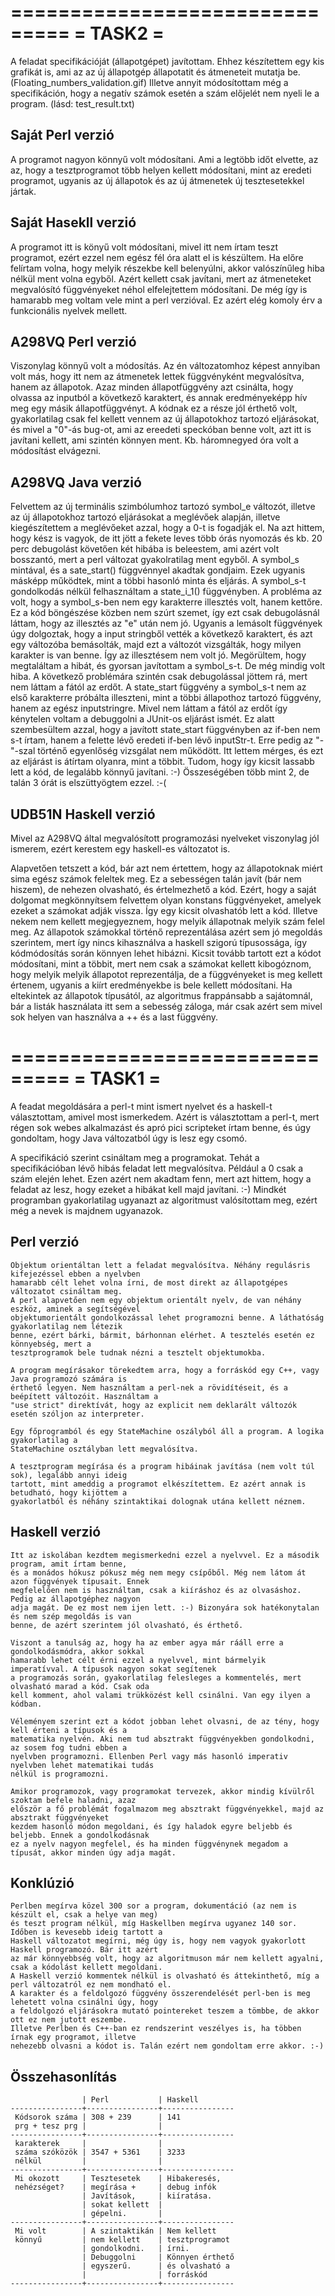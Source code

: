 ===============================
= TASK2                       =
===============================

A feladat specifikációját (állapotgépet) javítottam. Ehhez készítettem egy kis grafikát is, ami az
az új állapotgép állapotatit és átmeneteit mutatja be. (Floating_numbers_validation.gif) Illetve
annyit módosítottam még a specifikáción, hogy a negatív számok esetén a szám előjelét nem nyeli le
a program. (lásd: test_result.txt)


Saját Perl verzió
-----------------
A programot nagyon könnyű volt módosítani. Ami a legtöbb időt elvette, az az, hogy a tesztprogramot
több helyen kellett módosítani, mint az eredeti programot, ugyanis az új állapotok és az új átmenetek
új tesztesetekkel jártak.


Saját Hasekll verzió
--------------------
A programot itt is könyű volt módosítani, mivel itt nem írtam teszt programot, ezért ezzel nem egész fél
óra alatt el is készültem. Ha előre felírtam volna, hogy melyik részekbe kell belenyúlni, akkor
valószínűleg hiba nélkül ment volna egyből. Azért kellett csak javítani, mert az átmeneteket megvalósító
függvényeket néhol elfelejtettem módosítani. De még így is hamarabb meg voltam vele mint a perl verzióval.
Ez azért elég komoly érv a funkcionális nyelvek mellett.


A298VQ Perl verzió
------------------
Viszonylag könnyű volt a módosítás. Az én változatomhoz képest annyiban volt más, hogy itt nem az
átmenetek lettek függvényként megvalósítva, hanem az állapotok. Azaz minden állapotfüggvény azt csinálta,
hogy olvassa az inputból a következő karaktert, és annak eredményeképp hív meg egy másik
állapotfüggvényt. A kódnak ez a része jól érthető volt, gyakorlatilag csak fel kellett vennem az
új állapotokhoz tartozó eljárásokat, és mivel a "0"-ás bug-ot, ami az ereedeti speckóban benne volt, azt
itt is javítani kellett, ami szintén könnyen ment. Kb. háromnegyed óra volt a módosítást elvágezni.


A298VQ Java verzió
------------------
Felvettem az új terminális szimbólumhoz tartozó symbol_e változót, illetve az új állapotokhoz tartozó
eljárásokat a meglévőek alapján, illetve kiegészítettem a meglévőeket azzal, hogy a 0-t is fogadják el.
Na azt hittem, hogy kész is vagyok, de itt jött a fekete leves több órás nyomozás és kb. 20 perc
debugolást követően két hibába is beleestem, ami azért volt bosszantó, mert a perl változat gyakolratilag
ment egyből.
A symbol_s mintával, és a sate_start() függvénnyel akadtak gondjaim. Ezek ugyanis másképp működtek, mint
a többi hasonló minta és eljárás. A symbol_s-t gondolkodás nélkül felhasználtam a state_i_1() függvényben.
A probléma az volt, hogy a symbol_s-ben nem egy karakterre illesztés volt, hanem kettőre. Ez a kód
böngészése közben nem szúrt szemet, így ezt csak debugolásnál láttam, hogy az illesztés az "e" után nem
jó. Ugyanis a lemásolt függvények úgy dolgoztak, hogy a input stringből vették a következő karaktert, és
azt egy változóba bemásolták, majd ezt a változót vizsgálták, hogy milyen karakter is van benne. Így az
illesztésem nem volt jó. Megörültem, hogy megtaláltam a hibát, és gyorsan javítottam a symbol_s-t. De még
mindig volt hiba.
A következő problémára szintén csak debugolással jöttem rá, mert nem láttam a fától az erdőt.
A state_start függvény a symbol_s-t nem az első karakterre próbálta illeszteni, mint a többi állapothoz
tartozó függvény, hanem az egész inputstringre.
Mivel nem láttam a fától az erdőt így kénytelen voltam a debuggolni a JUnit-os eljárást ismét. Ez alatt
szembesültem azzal, hogy a javított state_start függvényben az if-ben nem s-t írtam, hanem a felette lévő
eredeti if-ben lévő inputStr-t. Erre pedig az "-"-szal történő egyenlőség vizsgálat nem működött. Itt
lettem mérges, és ezt az eljárást is átírtam olyanra, mint a többit. Tudom, hogy így kicsit lassabb lett
a kód, de legalább könnyű javítani. :-)
Összeségében több mint 2, de talán 3 órát is elszüttyögtem ezzel. :-(


UDB51N Haskell verzió
---------------------
Mivel az A298VQ által megvalósított programozási nyelveket viszonylag jól ismerem, ezért kerestem egy
haskell-es változatot is.

Alapvetően tetszett a kód, bár azt nem értettem, hogy az állapotoknak miért sima egész számok feleltek meg.
Ez a sebességen talán javít (bár nem hiszem), de nehezen olvasható, és értelmezhető a kód. Ezért, hogy a
saját dolgomat megkönnyítsem felvettem olyan konstans függvényeket, amelyek ezeket a számokat adják vissza.
Így egy kicsit olvashatób lett a kód. Illetve nekem nem kellett megjegyeznem, hogy melyik állapotnak melyik
szám felel meg.
Az állapotok számokkal történő reprezentálása azért sem jó megoldás szerintem, mert így nincs kihasználva
a haskell szigorú típusossága, így kódmódosítás során könnyen lehet hibázni. Kicsit tovább tartott ezt a
kódot módosítani, mint a többit, mert nem csak a számokat kellett kibogóznom, hogy melyik melyik állapotot
reprezentálja, de a függvényeket is meg kellett értenem, ugyanis a kiírt eredményekbe is bele kellett
módosítani.
Ha eltekintek az állapotok típusától, az algoritmus frappánsabb a sajátomnál, bár a listák használata itt
sem a sebesség záloga, már csak azért sem mivel sok helyen van használva a ++ és a last függvény.


===============================
= TASK1                       =
===============================
A feadat megoldására a perl-t mint ismert nyelvet és a haskell-t választottam, amivel most ismerkedem.
Azért is választottam a perl-t, mert régen sok webes alkalmazást és apró pici scripteket írtam benne,
és úgy gondoltam, hogy Java változatból úgy is lesz egy csomó.

A specifikáció szerint csináltam meg a programokat. Tehát a specifikációban lévő hibás feladat lett
megvalósítva. Például a 0 csak a szám elején lehet. Ezen azért nem akadtam fenn, mert azt hittem,
hogy a feladat az lesz, hogy ezeket a hibákat kell majd javítani. :-)
Mindkét programban gyakorlatilag ugyanazt az algoritmust valósítottam meg, ezért még a nevek is
majdnem ugyanazok.

Perl verzió
-----------
    Objektum orientáltan lett a feladat megvalósítva. Néhány regulásris kifejezéssel ebben a nyelvben
    hamarabb célt lehet volna írni, de most direkt az állapotgépes változatot csináltam meg.
    A perl alapvetően nem egy objektum orientált nyelv, de van néhány eszköz, aminek a segítségével
    objektumorientált gondolkozással lehet programozni benne. A láthatóság gyakorlatilag nem létezik
    benne, ezért bárki, bármit, bárhonnan elérhet. A tesztelés esetén ez könnyebség, mert a
    tesztprogramok bele tudnak nézni a tesztelt objektumokba.
    
    A program megírásakor törekedtem arra, hogy a forráskód egy C++, vagy Java programozó számára is
    érthető legyen. Nem használtam a perl-nek a rövidítéseit, és a beépített változóit. Használtam a
    "use strict" direktívát, hogy az explicit nem deklarált változók esetén szóljon az interpreter.
    
    Egy főprogramból és egy StateMachine oszályból áll a program. A logika gyakorlatilag a
    StateMachine osztályban lett megvalósítva.
    
    A tesztprogram megírása és a program hibáinak javítása (nem volt túl sok), legalább annyi ideig
    tartott, mint ameddig a programot elkészítettem. Ez azért annak is betudható, hogy kijöttem a
    gyakorlatból és néhány szintaktikai dolognak utána kellett néznem.
    
Haskell verzió
--------------
    Itt az iskolában kezdtem megismerkedni ezzel a nyelvvel. Ez a második program, amit írtam benne,
    és a monádos hókusz pókusz még nem megy csípőből. Még nem látom át azon függvények típusait. Ennek
    megfelelően nem is használtam, csak a kiíráshoz és az olvasáshoz. Pedig az állapotgéphez nagyon
    adja magát. De ez most nem ijen lett. :-) Bizonyára sok hatékonytalan és nem szép megoldás is van
    benne, de azért szerintem jól olvasható, és érthető.
    
    Viszont a tanulság az, hogy ha az ember agya már rááll erre a gondolkodásmódra, akkor sokkal
    hamarabb lehet célt érni ezzel a nyelvvel, mint bármelyik imperatívval. A típusok nagyon sokat segítenek
    a programozás során, gyakorlatilag felesleges a kommentelés, mert olvasható marad a kód. Csak oda
    kell komment, ahol valami trükközést kell csinálni. Van egy ilyen a kódban.
    
    Véleményem szerint ezt a kódot jobban lehet olvasni, de az tény, hogy kell érteni a típusok és a
    matematika nyelvén. Aki nem tud absztrakt függvényekben gondolkodni, az sosem fog tudni ebben a
    nyelvben programozni. Ellenben Perl vagy más hasonló imperativ nyelvben lehet matematikai tudás
    nélkül is programozni.
    
    Amikor programozok, vagy programokat tervezek, akkor mindig kívülről szoktam befele haladni, azaz
    először a fő problémát fogalmazom meg absztrakt függvényekkel, majd az absztrakt függvényeket
    kezdem hasonló módon megoldani, és így haladok egyre beljebb és beljebb. Ennek a gondolkodásnak
    ez a nyelv nagyon megfelel, és ha minden függvénynek megadom a típusát, akkor minden úgy adja magát.
    
Konklúzió
---------
    Perlben megírva közel 300 sor a program, dokumentáció (az nem is készült el, csak a helye van meg)
    és teszt program nélkül, míg Haskellben megírva ugyanez 140 sor. Időben is kevesebb ideig tartott a
    Haskell változatot megírni, még úgy is, hogy nem vagyok gyakorlott Haskell programozó. Bár itt azért
    az már könnyebbség volt, hogy az algoritmuson már nem kellett agyalni, csak a kódolást kellett megoldani.
    A Haskell verzió kommentek nélkül is olvasható és áttekinthető, míg a perl változatról ez nem mondható el.
    A karakter és a feldolgozó függvény összerendelését perl-ben is meg lehetett volna csinálni úgy, hogy
    a feldolgozó eljárásokra mutató pointereket teszem a tömbbe, de akkor ott ez nem jutott eszembe.
    Illetve Perlben és C++-ban ez rendszerint veszélyes is, ha többen írnak egy programot, illetve
    nehezebb olvasni a kódot is. Talán ezért nem gondoltam erre akkor. :-)
    
Összehasonlítás
----------------
                    | Perl           | Haskell
    ----------------+----------------+----------------
     Kódsorok száma | 308 + 239      | 141
     prg + tesz prg |                |
    ----------------+----------------+----------------
     karakterek     |                |
     száma szóközök | 3547 + 5361    | 3233
     nélkül         |                |
    ----------------+----------------+----------------
     Mi okozott     | Tesztesetek    | Hibakeresés,
     nehézséget?    | megírása +     | debug infók
                    | Javítások,     | kiíratása.
                    | sokat kellett  |
                    | gépelni.       |
    ----------------+----------------+----------------
     Mi volt        | A szintaktikán | Nem kellett
     könnyű         | nem kellett    | tesztprogramot 
                    | gondolkodni.   | írni.
                    | Debuggolni     | Könnyen érthető
                    | egyszerű.      | és olvasható a
                    |                | forráskód
    ----------------+----------------+----------------

